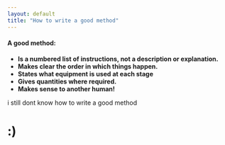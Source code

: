 ```yaml
---
layout: default
title: "How to write a good method"
---
```


#### A good method:
-   **Is a numbered list of instructions, not a description or explanation.**
-   **Makes clear the order in which things happen.**
-   **States what equipment is used at each stage**
-   **Gives quantities where required.**
-   **Makes sense to another human!**


i still dont know how to write a good method

# :)